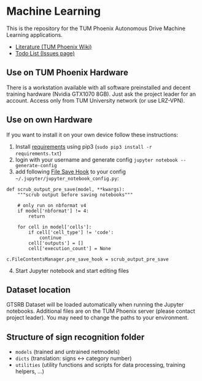 # Machine Learning
This is the repository for the TUM Phoenix Autonomous Drive Machine Learning applications. 
* [Literature (TUM Phoenix Wiki)](https://wiki.tum.de/display/phoenix/Machine+Learning)
* [Todo List (Issues page)](https://github.com/tum-phoenix/drive_ml/issues)

## Use on TUM Phoenix Hardware
There is a workstation available with all software preinstalled and decent training hardware (Nvidia GTX1070 8GB). Just ask the project leader for an account. Access only from TUM University network (or use LRZ-VPN).

## Use on own Hardware
If you want to install it on your own device follow these instructions:
1. Install [requirements](https://github.com/tum-phoenix/drive_ml/blob/master/requirements.txt) using pip3 (`sudo pip3 install -r requirements.txt`)
2. login with your username and generate config `jupyter notebook --generate-config`
3. add following [File Save Hook](http://jupyter-notebook.readthedocs.io/en/stable/extending/savehooks.html) to your config `~/.jupyter/jupyter_notebook_config.py`:
```
def scrub_output_pre_save(model, **kwargs):
    """scrub output before saving notebooks"""

    # only run on nbformat v4
    if model['nbformat'] != 4:
        return

    for cell in model['cells']:
        if cell['cell_type'] != 'code':
            continue
        cell['outputs'] = []
        cell['execution_count'] = None

c.FileContentsManager.pre_save_hook = scrub_output_pre_save
```
4. Start Jupyter notebook and start editing files

## Dataset location
GTSRB Dataset will be loaded automatically when running the Jupyter notebooks. Additional files are on the TUM Phoenix server (please contact project leader). You may need to change the paths to your environment.

## Structure of sign recognition folder
- `models` (trained and untrained netmodels)
- `dicts` (translation: signs <-> category number)
- `utilities` (utility functions and scripts for data processing, training helpers, ...)
